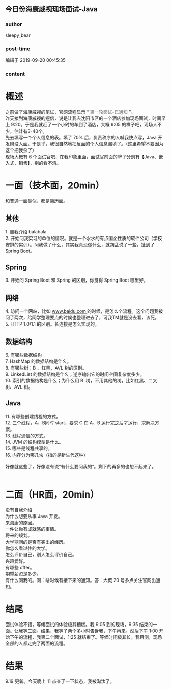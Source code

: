 ## 今日份海康威视现场面试-Java
### author 
sleepy_bear
### post-time 

编辑于  2019-09-20 00:45:35
### content 
<div class="post-topic-des nc-post-content">
 <h1>
  概述
 </h1>
 <div>
  之前做了海康威视的笔试，官网流程显示 “
  <span style="color: rgb(101,101,101);">
   第一轮面试-已通知
  </span>
  ”。
 </div>
 <div>
  昨天接到海康威视的短信，说是让我去沈阳市区的一个酒店参加现场面试，时间早上 9:20。于是我就赶了一个小时的车到了酒店，大概 9:05 的样子吧，现场人不少，估计有3-40个。
 </div>
 <div>
  先去填写一个个人信息的表。填了 70% 后，负责秩序的人喊我快点写，Java 开发岗没人面。于是乎，我很自然地把反面的个人信息漏填了。（这里希望不要因为这个把我杀了）
 </div>
 <div>
  现场大概有 6 个面试官吧，在我印象里面，面试官前面的牌子分别有【Java、嵌入式、销售】，别的看不清。
 </div>
 <h1>
  一面（技术面，20min）
 </h1>
 <div>
  和普通一面类似，都是简历面。
 </div>
 <h2>
  其他
 </h2>
 <div>
  1. 自我介绍 balabala
 </div>
 <div>
  2. 开始问我实习的单位的情况。就是一个水水的有点国企性质的软件公司（学校安排的实训）。问我做了什么，其实我真没做什么，就胡乱说了一些，扯到了 Spring Boot。
 </div>
 <h2>
  Spring
 </h2>
 <div>
  3. 开始问 Spring Boot 和 Spring 的区别，你觉得 Spring Boot 哪里好。
 </div>
 <h2>
  网络
 </h2>
 <div>
  4. 访问一个网站，比如
  <a href="http://www.baidu.com" target="_blank">
   www.baidu.com
  </a>
  的时候，是怎么个流程。这个问题我被问了两次，给同学整理要点的时候也整理进去了，可我TM就是没去看，该死。
 </div>
 <div>
  5. HTTP 1.0/1.1 的区别。长连接是怎么实现的。
 </div>
 <h2>
  数据结构
 </h2>
 <div>
  6. 有哪些数据结构
 </div>
 <div>
  7. HashMap 的数据结构是什么。
 </div>
 <div>
  8. 有哪些树；B 、红黑、AVL 树的区别。
 </div>
 <div>
  9. LinkedList 的数据结构是什么；逆序输出它的时间空间复杂度多少。
 </div>
 <div>
  10. 索引的数据结构是什么；为什么用 B  树，不用其他的树，比如红黑、二叉树、AVL 树。
 </div>
 <h2>
  Java
 </h2>
 <div>
  11. 有哪些创建线程的方式。
 </div>
 <div>
  12. 三个线程，A、B同时 start，要求 C 在 A、B 运行完之后才运行，求解决方案。
 </div>
 <div>
  13. 线程通信的方式。
 </div>
 <div>
  14. JVM 的结构模型是什么。
 </div>
 <div>
  15. 哪些是线程共享的。
 </div>
 <div>
  16. 内存分为哪几块（指的是新生代这种）
 </div>
 <div>
  <br/>
 </div>
 <div>
  好像就这些了，好像没有说“有什么要问我的”。剩下的再多的也想不起来了。
 </div>
 <div>
  <br/>
 </div>
 <h1>
  二面（HR面，20min）
 </h1>
 <div>
  没有自我介绍
 </div>
 <div>
  为什么想要从事 Java 开发。
 </div>
 <div>
  来海康的原因。
 </div>
 <div>
  一件让你有成就感的事情。
 </div>
 <div>
  将来的规划。
 </div>
 <div>
  大学期间的是否有突出的经历。
 </div>
 <div>
  你怎么看过往的大学。
 </div>
 <div>
  怎么评价自己，别人怎么评价自己。
 </div>
 <div>
  兴趣爱好。
 </div>
 <div>
  有哪些 offer。
 </div>
 <div>
  期望薪资是多少。
 </div>
 <div>
  有什么问我的。问：啥时候有接下来的通知。答：大概 20 号多点关注官网出通知。
 </div>
 <h1>
  结尾
 </h1>
 <div>
  面试体验不错，等候面试的体验极其糟糕。我 9:05 到的现场，9:35 结束的一面。让我等二面。结果，我等了两个多小时告诉我，下午再来。然后下午 1:00 开始下午的流程，我第二个面试，1:25 就结束了。等候时间极其长。我目测，现场全部的人都走完了两面的流程。
 </div>
 <h1>
  结果
 </h1>
 <div>
  9.19 更新。今天晚上 11 点查了一下状态，我被淘汰了。
 </div>
</div>
